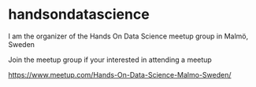 # handsondatascience

I am the organizer of the Hands On Data Science meetup group in Malmö, Sweden

Join the meetup group if your interested in attending a meetup

https://www.meetup.com/Hands-On-Data-Science-Malmo-Sweden/
